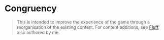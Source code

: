 # Congruency
> This is intended to improve the experience of the game through a reorganisation of the existing content. For content additions, see [Fluff](https://github.com/DarcyManoel/Fluff), also authored by me.